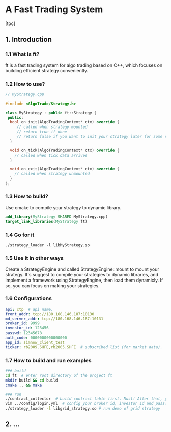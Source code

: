 # A Fast Trading System
[toc]
## 1. Introduction
### 1.1 What is ft?
ft is a fast trading system for algo trading based on C++, which focuses on building efficient strategy conveniently.

### 1.2 How to use?
```c++
// MyStrategy.cpp

#include <AlgoTrade/Strategy.h>

class MyStrategy : public ft::Strategy {
 public:
  bool on_init(AlgoTradingContext* ctx) override {
     // called when strategy mounted
     // return true if done
     // return false if you want to init your strategy later for some resources not loaded yet
  }

  void on_tick(AlgoTradingContext* ctx) override {
    // called when tick data arrives
  }

  void on_exit(AlgoTradingContext* ctx) override {
    // called when strategy unmounted
  }
};
```

### 1.3 How to build?
Use cmake to compile your strategy to dynamic library.
```cmake
add_library(MyStrategy SHARED MyStrategy.cpp)
target_link_libraries(MyStrategy ft)
```

### 1.4 Go for it
```
./strategy_loader -l libMyStrategy.so
```

### 1.5 Use it in other ways
Create a StrategyEngine and called StrategyEngine::mount to mount your strategy. It's suggest to compile your strategies to dynamic libraries, and implement a framework using StrategyEngine, then load them dynamicly. If so, you can focus on making your strategies.

### 1.6 Configurations
```yml
api: ctp  # api name.
front_addr: tcp://180.168.146.187:10130
md_server_addr: tcp://180.168.146.187:10131
broker_id: 9999
investor_id: 123456
passwd: 12345678
auth_code: 0000000000000000
app_id: simnow_client_test
ticker: rb2009.SHFE,rb2005.SHFE  # subscribed list (for market data).
```

### 1.7 How to build and run examples
```bash
### build
cd ft  # enter root directory of the project ft
mkdir build && cd build
cmake .. && make

### run
./contract_collector  # build contract table first. Must! After that, you can see contract.csv in ../config/
vim ../config/login.yml  # config your broker id, investor id and password
./strategy_loader -l libgrid_strategy.so # run demo of grid strategy
```

## 2. ...
